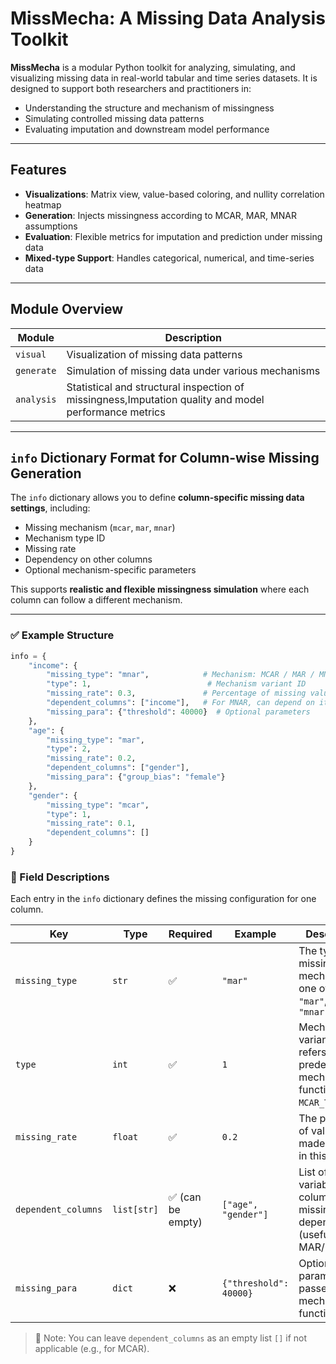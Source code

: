 # MissMecha: A Missing Data Analysis Toolkit

**MissMecha** is a modular Python toolkit for analyzing, simulating, and visualizing missing data in real-world tabular and time series datasets. It is designed to support both researchers and practitioners in:

- Understanding the structure and mechanism of missingness
- Simulating controlled missing data patterns
- Evaluating imputation and downstream model performance

---

## Features

- **Visualizations**: Matrix view, value-based coloring, and nullity correlation heatmap
- **Generation**: Injects missingness according to MCAR, MAR, MNAR assumptions
- **Evaluation**: Flexible metrics for imputation and prediction under missing data
- **Mixed-type Support**: Handles categorical, numerical, and time-series data

---

## Module Overview

| Module         | Description |
|----------------|-------------|
| `visual`       | Visualization of missing data patterns |
| `generate`     | Simulation of missing data under various mechanisms |
| `analysis`     | Statistical and structural inspection of missingness,Imputation quality and model performance metrics  |

---


## `info` Dictionary Format for Column-wise Missing Generation

The `info` dictionary allows you to define **column-specific missing data settings**, including:
- Missing mechanism (`mcar`, `mar`, `mnar`)
- Mechanism type ID
- Missing rate
- Dependency on other columns
- Optional mechanism-specific parameters

This supports **realistic and flexible missingness simulation** where each column can follow a different mechanism.

---

### ✅ Example Structure

```python
info = {
    "income": {
        "missing_type": "mnar",            # Mechanism: MCAR / MAR / MNAR
        "type": 1,                          # Mechanism variant ID
        "missing_rate": 0.3,               # Percentage of missing values
        "dependent_columns": ["income"],   # For MNAR, can depend on itself
        "missing_para": {"threshold": 40000}  # Optional parameters
    },
    "age": {
        "missing_type": "mar",
        "type": 2,
        "missing_rate": 0.2,
        "dependent_columns": ["gender"],
        "missing_para": {"group_bias": "female"}
    },
    "gender": {
        "missing_type": "mcar",
        "type": 1,
        "missing_rate": 0.1,
        "dependent_columns": []
    }
}
```

### 🧩 Field Descriptions

Each entry in the `info` dictionary defines the missing configuration for one column.

| **Key**            | **Type**        | **Required** | **Example**                | **Description**                                                                 |
|--------------------|-----------------|--------------|----------------------------|---------------------------------------------------------------------------------|
| `missing_type`     | `str`           | ✅            | `"mar"`                    | The type of missingness mechanism: one of `"mcar"`, `"mar"`, or `"mnar"`       |
| `type`             | `int`           | ✅            | `1`                        | Mechanism variant ID; refers to predefined mechanism function (e.g., `MCAR_TYPES[1]`) |
| `missing_rate`     | `float`         | ✅            | `0.2`                      | The proportion of values to be made missing in this column                     |
| `dependent_columns`| `list[str]`     | ✅ (can be empty) | `["age", "gender"]`    | List of variables this column's missingness depends on (useful for MAR/MNAR)  |
| `missing_para`     | `dict`          | ❌            | `{"threshold": 40000}`     | Optional parameters passed to the mechanism function                           |

> 🔧 Note: You can leave `dependent_columns` as an empty list `[]` if not applicable (e.g., for MCAR).



